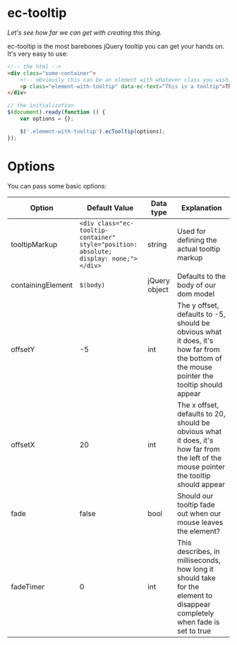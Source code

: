 # ec-tooltip

*Let's see how far we can get with creating this thing.*

ec-tooltip is the most barebones jQuery tooltip you can get your hands on.
It's very easy to use:

```html
<!-- the html -->
<div class="some-container">
    <!-- obviously this can be an element with whatever class you wish, ec-tooltip ain't showing no disrespect -->
    <p class="element-with-tooltip" data-ec-text="This is a tooltip">This is an element with a tooltip.</p>
</div>
```
```javascript
// the initialization
$(document).ready(function () {
    var options = {};

    $('.element-with-tooltip').ecTooltip(options);
});
```
# Options
You can pass some basic options:

| Option | Default Value | Data type | Explanation |
| --- | --- | --- | --- |
| tooltipMarkup | `<div class="ec-tooltip-container" style="position: absolute; display: none;"></div>` | string | Used for defining the actual tooltip markup |
| containingElement | `$(body)` | jQuery object | Defaults to the body of our dom model |
| offsetY | -5 | int | The y offset, defaults to -5, should be obvious what it does, it's how far from the bottom of the mouse pointer the tooltip should appear |
| offsetX | 20 | int | The x offset, defaults to 20, should be obvious what it does, it's how far from the left of the mouse pointer the tooltip should appear |
| fade | false | bool | Should our tooltip fade out when our mouse leaves the element? |
| fadeTimer | 0 | int | This describes, in milliseconds, how long it should take for the element to disappear completely when fade is set to true |
